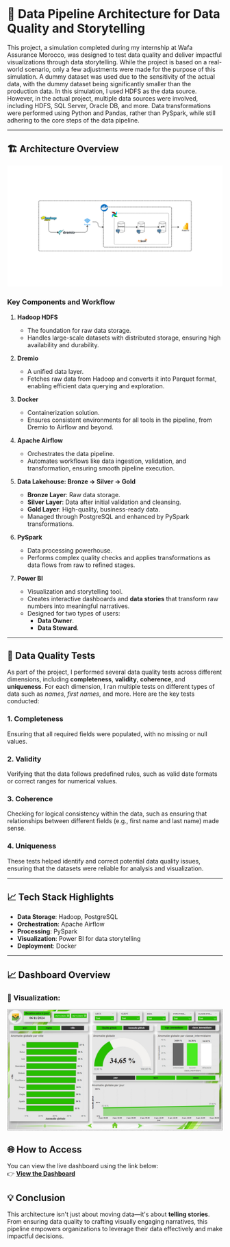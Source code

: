 # 🚀 Data Pipeline Architecture for Data Quality and Storytelling  

This project, a simulation completed during my internship at Wafa Assurance Morocco, was designed to test data quality and deliver impactful visualizations through data storytelling. While the project is based on a real-world scenario, only a few adjustments were made for the purpose of this simulation.
A dummy dataset was used due to the sensitivity of the actual data, with the dummy dataset being significantly smaller than the production data. In this simulation, I used HDFS as the data source. However, in the actual project, multiple data sources were involved, including HDFS, SQL Server, Oracle DB, and more.
Data transformations were performed using Python and Pandas, rather than PySpark, while still adhering to the core steps of the data pipeline.

---

## 🏗️ Architecture Overview  

![Project Architecture](archi.png)  

### Key Components and Workflow  

1. **Hadoop HDFS**  
   - The foundation for raw data storage.  
   - Handles large-scale datasets with distributed storage, ensuring high availability and durability.  

2. **Dremio**  
   - A unified data layer.  
   - Fetches raw data from Hadoop and converts it into Parquet format, enabling efficient data querying and exploration.  

3. **Docker**  
   - Containerization solution.  
   - Ensures consistent environments for all tools in the pipeline, from Dremio to Airflow and beyond.

4. **Apache Airflow**  
   - Orchestrates the data pipeline.  
   - Automates workflows like data ingestion, validation, and transformation, ensuring smooth pipeline execution.

5. **Data Lakehouse: Bronze → Silver → Gold**  
   - **Bronze Layer**: Raw data storage.  
   - **Silver Layer**: Data after initial validation and cleansing.  
   - **Gold Layer**: High-quality, business-ready data.  
   - Managed through PostgreSQL and enhanced by PySpark transformations.

6. **PySpark**  
   - Data processing powerhouse.  
   - Performs complex quality checks and applies transformations as data flows from raw to refined stages.

7. **Power BI**  
   - Visualization and storytelling tool.  
   - Creates interactive dashboards and **data stories** that transform raw numbers into meaningful narratives.  
   - Designed for two types of users:  
     - **Data Owner**.  
     - **Data Steward**.

---

## 🧪 Data Quality Tests

As part of the project, I performed several data quality tests across different dimensions, including **completeness**, **validity**, **coherence**, and **uniqueness**. For each dimension, I ran multiple tests on different types of data such as *names*, *first names*, and more. Here are the key tests conducted:

### 1. Completeness
Ensuring that all required fields were populated, with no missing or null values.

### 2. Validity
Verifying that the data follows predefined rules, such as valid date formats or correct ranges for numerical values.

### 3. Coherence
Checking for logical consistency within the data, such as ensuring that relationships between different fields (e.g., first name and last name) made sense.

### 4. Uniqueness

These tests helped identify and correct potential data quality issues, ensuring that the datasets were reliable for analysis and visualization.

---

## 📈 Tech Stack Highlights  

- **Data Storage**: Hadoop, PostgreSQL  
- **Orchestration**: Apache Airflow  
- **Processing**: PySpark  
- **Visualization**: Power BI for data storytelling  
- **Deployment**: Docker  

---

## 📈 Dashboard Overview  
### 📍 Visualization:  
![Alt Text](dashboards/2.jpg)

## 🌐 How to Access  
You can view the live dashboard using the link below:  
👉 **[View the Dashboard](https://app.powerbi.com/reportEmbed?reportId=25549b4c-a936-4d2f-8b7e-af85599c0929&autoAuth=true&ctid=04d6a2f0-64b2-4e71-b348-646401d08ee8)**  



  
## 💡 Conclusion  

This architecture isn't just about moving data—it's about **telling stories**. From ensuring data quality to crafting visually engaging narratives, this pipeline empowers organizations to leverage their data effectively and make impactful decisions.

